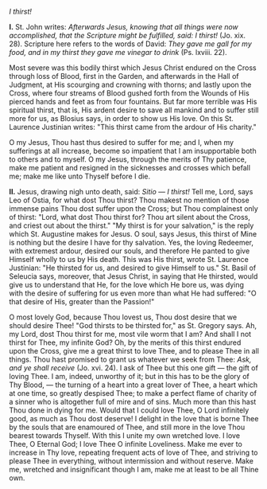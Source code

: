 
*I thirst!*

**I\.** St. John writes: *Afterwards Jesus, knowing that all things were now accomplished, that the Scripture might be fulfilled, said: I thirst!* (Jo. xix. 28). Scripture here refers to the words of David: *They gave me gall for my food, and in my thirst they gave me vinegar to drink* (Ps. lxviii. 22).

Most severe was this bodily thirst which Jesus Christ endured on the Cross through loss of Blood, first in the Garden, and afterwards in the Hall of Judgment, at His scourging and crowning with thorns; and lastly upon the Cross, where four streams of Blood gushed forth from the Wounds of His pierced hands and feet as from four fountains. But far more terrible was His spiritual thirst, that is, His ardent desire to save all mankind and to suffer still more for us, as Blosius says, in order to show us His love. On this St. Laurence Justinian writes: \"This thirst came from the ardour of His charity.\"

O my Jesus, Thou hast thus desired to suffer for me; and I, when my sufferings at all increase, become so impatient that I am insupportable both to others and to myself. O my Jesus, through the merits of Thy patience, make me patient and resigned in the sicknesses and crosses which befall me; make me like unto Thyself before I die.

**II\.** Jesus, drawing nigh unto death, said: *Sitio — I thirst!* Tell me, Lord, says Leo of Ostia, for what dost Thou thirst? Thou makest no mention of those immense pains Thou dost suffer upon the Cross; but Thou complainest only of thirst: \"Lord, what dost Thou thirst for? Thou art silent about the Cross, and criest out about the thirst.\" \"My thirst is for your salvation,\" is the reply which St. Augustine makes for Jesus. O soul, says Jesus, this thirst of Mine is nothing but the desire I have for thy salvation. Yes, the loving Redeemer, with extremest ardour, desired our souls, and therefore He panted to give Himself wholly to us by His death. This was His thirst, wrote St. Laurence Justinian: \"He thirsted for us, and desired to give Himself to us.\" St. Basil of Seleucia says, moreover, that Jesus Christ, in saying that He thirsted, would give us to understand that He, for the love which He bore us, was dying with the desire of suffering for us even more than what He had suffered: \"O that desire of His, greater than the Passion!\"

O most lovely God, because Thou lovest us, Thou dost desire that we should desire Thee! \"God thirsts to be thirsted for,\" as St. Gregory says. Ah, my Lord, dost Thou thirst for me, most vile worm that I am? And shall I not thirst for Thee, my infinite God? Oh, by the merits of this thirst endured upon the Cross, give me a great thirst to love Thee, and to please Thee in all things. Thou hast promised to grant us whatever we seek from Thee: *Ask, and ye shall receive* (Jo. xvi. 24). I ask of Thee but this one gift — the gift of loving Thee. I am, indeed, unworthy of it; but in this has to be the glory of Thy Blood, — the turning of a heart into a great lover of Thee, a heart which at one time, so greatly despised Thee; to make a perfect flame of charity of a sinner who is altogether full of mire and of sins. Much more than this hast Thou done in dying for me. Would that I could love Thee, O Lord infinitely good, as much as Thou dost deserve! I delight in the love that is borne Thee by the souls that are enamoured of Thee, and still more in the love Thou bearest towards Thyself. With this I unite my own wretched love. I love Thee, O Eternal God; I love Thee O infinite Loveliness. Make me ever to increase in Thy love, repeating frequent acts of love of Thee, and striving to please Thee in everything, without intermission and without reserve. Make me, wretched and insignificant though I am, make me at least to be all Thine own.

